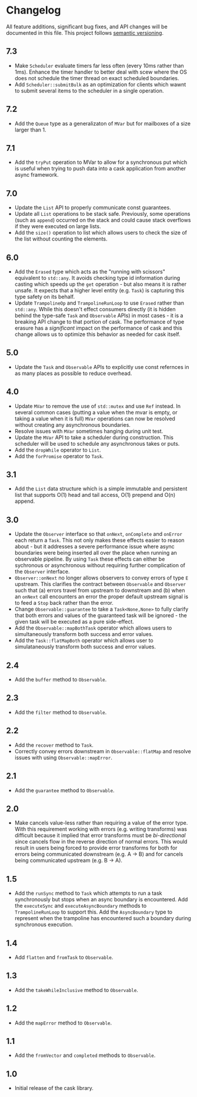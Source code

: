 # Changelog

All feature additions, significant bug fixes, and API changes will be documented
in this file. This project follows [semantic versioning](https://semver.org/).

## 7.3

- Make `Scheduler` evaluate timers far less often (every 10ms rather than 1ms).
  Enhance the timer handler to better deal with scew where the OS does not
  schedule the timer thread on exact scheduled boundaries.
- Add `Scheduler::submitBulk` as an optimization for clients which wawnt to
  submit several items to the scheduler in a single operation. 

## 7.2

- Add the `Queue` type as a generalizaton of `MVar` but for mailboxes
  of a size larger than 1.

## 7.1

- Add the `tryPut` operation to MVar to allow for a synchronous put which is
  useful when trying to push data into a cask application from another
  async framework.

## 7.0

- Update the `List` API to properly communicate const guarantees.
- Update all `List` operations to be stack safe. Previously, some operations
  (such as `append`) occurred on the stack and could cause stack overflows
  if they were executed on large lists.
- Add the `size()` operation to list which allows users to check the size of
  the list without counting the elements.

## 6.0

- Add the `Erased` type which acts as the "running with scissors" equivalent
  to `std::any`. It avoids checking type id information during casting which
  speeds up the `get` operation - but also means it is rather unsafe. It expects
  that a higher level entity (e.g. `Task`) is capturing this type safety on
  its behalf.
- Update `TrampolineOp` and `TrampolineRunLoop` to use `Erased` rather than
  `std::any`. While this doesn't effect consumers directly (it is hidden
  behind the type-safe `Task` and `Observable` APIs) in most cases - 
  it is a breaking API change to that portion of cask. The performance of
  type erasure has a _significant_ impact on the performance of cask and this
  change allows us to optimize this behavior as needed for cask itself.

## 5.0

- Update the `Task` and `Observable` APIs to explicitly use const refernces in
  as many places as possible to reduce overhead.

## 4.0

- Update `MVar` to remove the use of `std::mutex` and use `Ref` instead. In
  several common cases (putting a value when the mvar is empty, or taking
  a value when it is full) `MVar` operations can now be resolved without
  creating any asynchronous boundaries.
- Resolve issues with `MVar` sometimes hanging during unit test.
- Update the `MVar` API to take a scheduler during construction. This
  scheduler will be used to schedule any asynchronous takes or puts.
- Add the `dropWhile` operator to `List`.
- Add the `forPromise` operator to `Task`.

## 3.1

- Add the `List` data structure which is a simple immutable and persistent list
  that supports O(1) head and tail access, O(1) prepend and O(n) append.

## 3.0

- Update the `Observer` interface so that `onNext`, `onComplete` and `onError`
  each return a `Task`. This not only makes these effects easier to reason
  about - but it addresses a severe performance issue where async boundaries
  were being inserted all over the place when running an observable pipeline.
  By using `Task` these effects can either be sychronous or asynchronous without
  requiring further complication of the `Observer` interface.
- `Observer::onNext` no longer allows observers to convey errors of type `E`
  upstream. This clarifies the contract between `Observable` and `Observer`
  such that (a) errors travel from upstream to downstream and (b) when an
  `onNext` call encounters an error the proper default upstream signal is
  to feed a `Stop` back rather than the error.
- Change `Observable::guarantee` to take a `Task<None,None>` to fully clarify
  that both errors and values of the guaranteed task will be ignored - the given
  task will be executed as a pure side-effect.
- Add the `Observable::mapBothTask` operator which allows users to simultaneously
  transform both success and error values.
- Add the `Task::flatMapBoth` operator which allows user to simulataneously transform
  both success and error values.

## 2.4

- Add the `buffer` method to `Observable`.

## 2.3

- Add the `filter` method to `Observable`.

## 2.2

- Add the `recover` method to `Task`.
- Correctly convey errors downstream in `Observable::flatMap` and resolve issues
  with using `Observable::mapError`.

## 2.1

- Add the `guarantee` method to `Observable`.

## 2.0

- Make cancels value-less rather than requiring a value of the error type. With
  this requirement working with errors (e.g. writing transforms) was difficult
  because it implied that error transforms must be _bi-directional_ since cancels
  flow in the reverse direction of normal errors. This would result in users
  being forced to provide error transforms for both for errors being communicated
  downstream (e.g. A -> B) and for cancels being communicated upstream
  (e.g. B -> A).

## 1.5

- Add the `runSync` method to `Task` which attempts to run a task synchronously
  but stops when an async boundary is encountered. Add the `executeSync` and
  `executeAsyncBoundary` methods to `TrampolineRunLoop` to support this. Add
  the `AsyncBoundary` type to represent when the trampoline has encountered
  such a boundary during synchronous execution.

## 1.4

- Add `flatten` and `fromTask` to `Observable`.

## 1.3

- Add the `takeWhileInclusive` method to `Observable`.

## 1.2

- Add the `mapError` method to `Observable`.

## 1.1

- Add the `fromVector` and `completed` methods to `Observable`.

## 1.0

- Initial release of the cask library.
